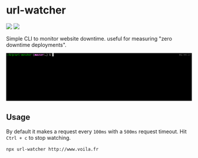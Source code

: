 # url-watcher

[![](https://img.shields.io/badge/License-Apache--2.0-yellow.svg)](https://opensource.org/licenses/Apache-2.0)
[![](https://img.shields.io/npm/v/url-watcher.svg)](https://www.npmjs.com/package/url-watcher)

Simple CLI to monitor website downtime. useful for measuring "zero downtime deployments".

![](./demo.gif)

## Usage

By default it makes a request every `100ms` with a `500ms` request timeout. Hit `Ctrl + c` to stop watching.

```sh
npx url-watcher http://www.voila.fr
```
